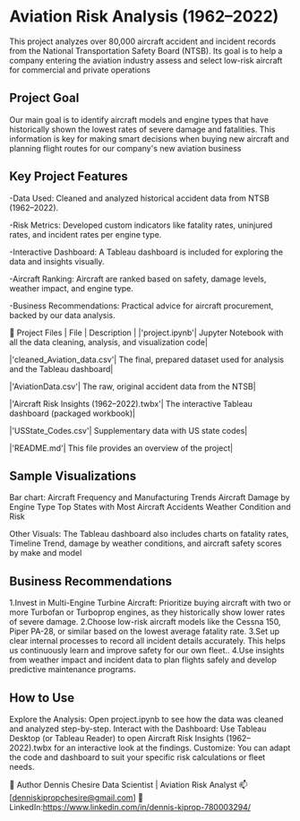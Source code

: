 # Aviation Risk Analysis (1962–2022)
This project analyzes over 80,000 aircraft accident and incident records from the National Transportation Safety Board (NTSB). Its goal is to help a company entering the aviation industry assess and select low-risk aircraft for commercial and private operations


## Project Goal
Our main goal is to identify aircraft models and engine types that have historically shown the lowest rates of severe damage and fatalities. This information is key for making smart decisions when buying new aircraft and planning flight routes for our company's new aviation business


## Key Project Features

-Data Used: Cleaned and analyzed historical accident data from NTSB (1962–2022).

-Risk Metrics: Developed custom indicators like fatality rates, uninjured rates, and incident rates per engine type.

-Interactive Dashboard: A Tableau dashboard is included for exploring the data and insights visually.

-Aircraft Ranking: Aircraft are ranked based on safety, damage levels, weather impact, and engine type.

-Business Recommendations: Practical advice for aircraft procurement, backed by our data analysis.


📁 Project Files
| File | Description |
|'project.ipynb'| Jupyter Notebook with all the data cleaning, analysis, and visualization code|

|'cleaned_Aviation_data.csv'| The final, prepared dataset used for analysis and the Tableau dashboard|

|'AviationData.csv'| The raw, original accident data from the NTSB|

|'Aircraft Risk Insights (1962–2022).twbx'| The interactive Tableau dashboard (packaged workbook)|

|'USState_Codes.csv'| Supplementary data with US state codes|

|'README.md'| This file provides an overview of the project|

## Sample Visualizations
Bar chart: Aircraft Frequency and Manufacturing Trends
Aircraft Damage by Engine Type
Top States with Most Aircraft Accidents
Weather Condition and Risk

Other Visuals: The Tableau dashboard also includes charts on fatality rates, Timeline Trend, damage by weather conditions, and aircraft safety scores by make and model

## Business Recommendations

1.Invest in Multi-Engine Turbine Aircraft: Prioritize buying aircraft with two or more Turbofan or Turboprop engines, as they historically show lower rates of severe damage.
2.Choose low-risk aircraft models like the Cessna 150, Piper PA-28, or similar based on the lowest average fatality rate.
3.Set up clear internal processes to record all incident details accurately. This helps us continuously learn and improve safety for our own fleet..
4.Use insights from weather impact and incident data to plan flights safely and develop predictive maintenance programs.

## How to Use
Explore the Analysis: Open project.ipynb to see how the data was cleaned and analyzed step-by-step.
Interact with the Dashboard: Use Tableau Desktop (or Tableau Reader) to open Aircraft Risk Insights (1962–2022).twbx for an interactive look at the findings.
Customize: You can adapt the code and dashboard to suit your specific risk calculations or fleet needs.

👤 Author
Dennis Chesire
Data Scientist | Aviation Risk Analyst
📫 [denniskipropchesire@gmail.com]
🔗 LinkedIn:https://www.linkedin.com/in/dennis-kiprop-780003294/

